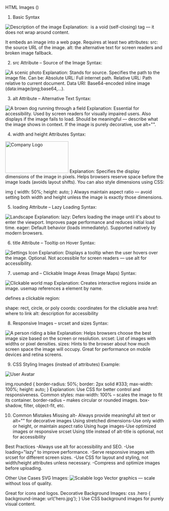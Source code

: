 HTML Images (<img>)

1. Basic Syntax

<img src="image.jpg" alt="Description of the image">
Explanation:
<img> is a void (self-closing) tag — it does not wrap around content.

It embeds an image into a web page.
Requires at least two attributes:
src: the source URL of the image.
alt: the alternative text for screen readers and broken image fallback.

2. src Attribute – Source of the Image
   Syntax:

<img src="https://example.com/photo.jpg" alt="A scenic photo">
Explanation:
Stands for source.
Specifies the path to the image file.
Can be:
Absolute URL: Full internet path.
Relative URL: Path relative to current document.
Data URI: Base64-encoded inline image (data:image/png;base64,...).

3. alt Attribute – Alternative Text
   Syntax:

<img src="dog.jpg" alt="A brown dog running through a field">
Explanation:
Essential for accessibility.
Used by screen readers for visually impaired users.
Also displays if the image fails to load.
Should be meaningful — describe what the image shows in context.
If the image is purely decorative, use alt="".

4. width and height Attributes
   Syntax:

<img src="logo.png" alt="Company Logo" width="200" height="100">
Explanation:
Specifies the display dimensions of the image in pixels.
Helps browsers reserve space before the image loads (avoids layout shifts).
You can also style dimensions using CSS:

img {
width: 50%;
height: auto;
}
Always maintain aspect ratio — avoid setting both width and height unless the image is exactly those dimensions.

5. loading Attribute – Lazy Loading
   Syntax:

<img src="photo.jpg" alt="Landscape" loading="lazy">
Explanation:
lazy: Defers loading the image until it's about to enter the viewport.
Improves page performance and reduces initial load time.
eager: Default behavior (loads immediately).
Supported natively by modern browsers.

6. title Attribute – Tooltip on Hover
   Syntax:

<img src="icon.png" alt="Settings Icon" title="Click to open settings">
Explanation:
Displays a tooltip when the user hovers over the image.
Optional.
Not accessible for screen readers — use alt for accessibility.

7. usemap and <map> – Clickable Image Areas (Image Maps)
   Syntax:

<img src="world-map.jpg" usemap="#worldmap" alt="Clickable world map">
<map name="worldmap">
  <area shape="rect" coords="34,44,270,350" href="america.html" alt="America">
  <area shape="circle" coords="400,200,60" href="europe.html" alt="Europe">
</map>
Explanation:
Creates interactive regions inside an image.
usemap references a <map> element by name.

<area> defines a clickable region:

shape: rect, circle, or poly
coords: coordinates for the clickable area
href: where to link
alt: description for accessibility

8. Responsive Images – srcset and sizes
   Syntax:

<img
  src="image-800.jpg"
  srcset="image-400.jpg 400w, image-800.jpg 800w, image-1200.jpg 1200w"
  sizes="(max-width: 600px) 100vw, 800px"
  alt="A person riding a bike">
Explanation:
Helps browsers choose the best image size based on the screen or resolution.
srcset: List of images with widths or pixel densities.
sizes: Hints to the browser about how much screen space the image will occupy.
Great for performance on mobile devices and retina screens.

9. CSS Styling Images (instead of attributes)
   Example:

<img src="avatar.jpg" alt="User Avatar" class="rounded">

img.rounded {
border-radius: 50%;
border: 2px solid #333;
max-width: 100%;
height: auto;
}
Explanation:
Use CSS for better control and responsiveness.
Common styles:
max-width: 100% – scales the image to fit its container.
border-radius – makes circular or rounded images.
box-shadow, filter, object-fit, etc.

10. Common Mistakes
    Missing alt- Always provide meaningful alt text or alt="" for decorative images
    Using stretched dimensions-Use only width or height, or maintain aspect ratio
    Using huge images-Use optimized images or responsive srcset
    Using title instead of alt-title is optional, not for accessibility

Best Practices
-Always use alt for accessibility and SEO.
-Use loading="lazy" to improve performance.
-Serve responsive images with srcset for different screen sizes.
-Use CSS for layout and styling, not width/height attributes unless necessary.
-Compress and optimize images before uploading.

Other Use Cases
SVG Images:
<img src="logo.svg" alt="Scalable logo">
Vector graphics — scale without loss of quality.

Great for icons and logos.
Decorative Background Images:
css
.hero {
background-image: url('hero.jpg');
}
Use CSS background images for purely visual content.
